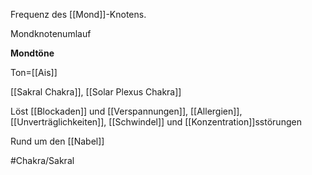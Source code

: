 Frequenz des [[Mond]]-Knotens.

Mondknotenumlauf

**Mondtöne**

Ton=[[Ais]]

[[Sakral Chakra]], [[Solar Plexus Chakra]]

Löst [[Blockaden]] und [[Verspannungen]], [[Allergien]], [[Unverträglichkeiten]], [[Schwindel]] und [[Konzentration]]sstörungen

Rund um den [[Nabel]]

#Chakra/Sakral